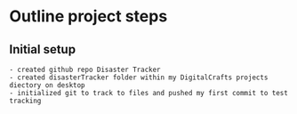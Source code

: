 # Outline project steps
## Initial setup
    - created github repo Disaster Tracker
    - created disasterTracker folder within my DigitalCrafts projects diectory on desktop
    - initialized git to track to files and pushed my first commit to test tracking